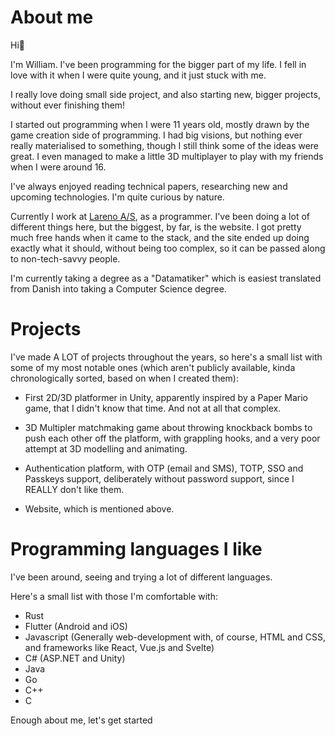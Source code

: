 # About me

Hi👋

I'm William. I've been programming for the bigger part of my life. I fell in love with it when I were quite young, and it just stuck with me.

I really love doing small side project, and also starting new, bigger projects, without ever finishing them!

I started out programming when I were 11 years old, mostly drawn by the game creation side of programming. I had big visions, but nothing ever really materialised to something, though I still think some of the ideas were great. I even managed to make a little 3D multiplayer to play with my friends when I were around 16.

I've always enjoyed reading technical papers, researching new and upcoming technologies. I'm quite curious by nature.

Currently I work at [Lareno A/S](lareno.dk), as a programmer. I've been doing a lot of different things here, but the biggest, by far, is the website. I got pretty much free hands when it came to the stack, and the site ended up doing exactly what it should, without being too complex, so it can be passed along to non-tech-savvy people.

I'm currently taking a degree as a "Datamatiker" which is easiest translated from Danish into taking a Computer Science degree.

# Projects

I've made A LOT of projects throughout the years, so here's a small list with some of my most notable ones (which aren't publicly available, kinda chronologically sorted, based on when I created them):

- First 2D/3D platformer in Unity, apparently inspired by a Paper Mario game, that I didn't know that time. And not at all that complex.

- 3D Multipler matchmaking game about throwing knockback bombs to push each other off the platform, with grappling hooks, and a very poor attempt at 3D modelling and animating.

- Authentication platform, with OTP (email and SMS), TOTP, SSO and Passkeys support, deliberately without password support, since I REALLY don't like them.

- Website, which is mentioned above.

# Programming languages I like

I've been around, seeing and trying a lot of different languages.

Here's a small list with those I'm comfortable with:
- Rust
- Flutter (Android and iOS)
- Javascript (Generally web-development with, of course, HTML and CSS, and frameworks like React, Vue.js and Svelte)
- C# (ASP.NET and Unity)
- Java
- Go
- C++
- C

Enough about me, let's get started
